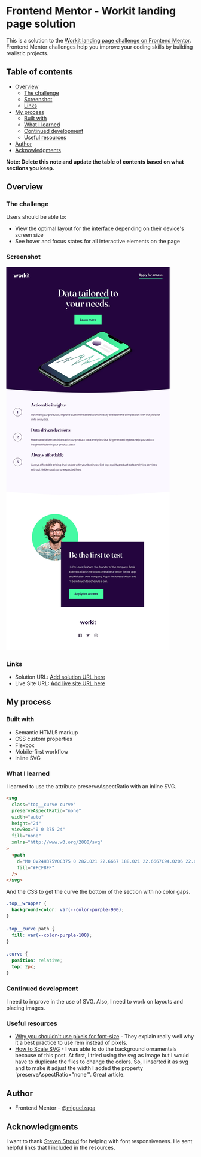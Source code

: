 # Frontend Mentor - Workit landing page solution

This is a solution to the [Workit landing page challenge on Frontend Mentor](https://www.frontendmentor.io/challenges/workit-landing-page-2fYnyle5lu). Frontend Mentor challenges help you improve your coding skills by building realistic projects.

## Table of contents

- [Overview](#overview)
  - [The challenge](#the-challenge)
  - [Screenshot](#screenshot)
  - [Links](#links)
- [My process](#my-process)
  - [Built with](#built-with)
  - [What I learned](#what-i-learned)
  - [Continued development](#continued-development)
  - [Useful resources](#useful-resources)
- [Author](#author)
- [Acknowledgments](#acknowledgments)

**Note: Delete this note and update the table of contents based on what sections you keep.**

## Overview

### The challenge

Users should be able to:

- View the optimal layout for the interface depending on their device's screen size
- See hover and focus states for all interactive elements on the page

### Screenshot

![](./screenshot.jpg)

### Links

- Solution URL: [Add solution URL here](https://your-solution-url.com)
- Live Site URL: [Add live site URL here](https://your-live-site-url.com)

## My process

### Built with

- Semantic HTML5 markup
- CSS custom properties
- Flexbox
- Mobile-first workflow
- Inline SVG

### What I learned

I learned to use the attribute preserveAspectRatio with an inline SVG.

```html
<svg
  class="top__curve curve"
  preserveAspectRatio="none"
  width="auto"
  height="24"
  viewBox="0 0 375 24"
  fill="none"
  xmlns="http://www.w3.org/2000/svg"
>
  <path
    d="M0 0V24H375V0C375 0 282.021 22.6667 188.021 22.6667C94.0206 22.6667 0 0 0 0Z"
    fill="#FCF8FF"
  />
</svg>
```

And the CSS to get the curve the bottom of the section with no color gaps.

```css
.top__wrapper {
  background-color: var(--color-purple-900);
}

.top__curve path {
  fill: var(--color-purple-100);
}

.curve {
  position: relative;
  top: 2px;
}
```

### Continued development

I need to improve in the use of SVG. Also, I need to work on layouts and placing images.

### Useful resources

- [Why you shouldn't use pixels for font-size](https://fedmentor.dev/posts/font-size-px/) - They explain really well why it a best practice to use rem instead of pixels.
- [How to Scale SVG](https://css-tricks.com/scale-svg/) - I was able to do the background ornamentals because of this post. At first, I tried using the svg as image but I would have to duplicate the files to change the colors. So, I inserted it as svg and to make it adjust the width I added the property 'preserveAspectRatio="none"'. Great article.

## Author

- Frontend Mentor - [@miguelzaga](https://www.frontendmentor.io/profile/miguelzaga)

## Acknowledgments

I want to thank [Steven Stroud](https://www.frontendmentor.io/profile/Stroudy) for helping with font responsiveness. He sent helpful links that I included in the resources.
